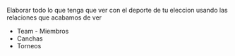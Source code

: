 Elaborar todo lo que tenga que ver con el deporte de tu eleccion
usando las relaciones que acabamos de ver

 - Team - Miembros
 - Canchas
 - Torneos 